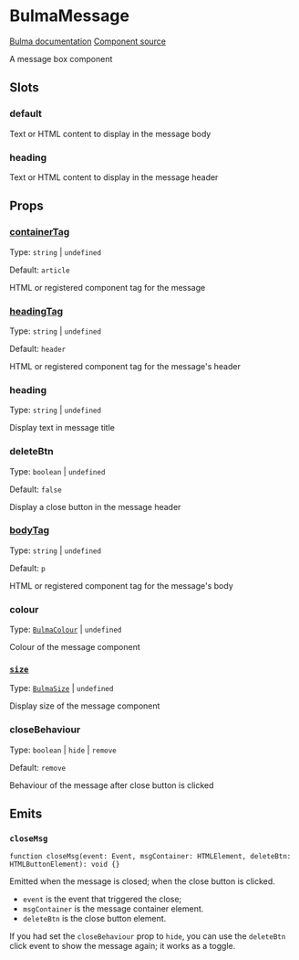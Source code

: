 # BulmaMessage

[Bulma documentation](https://bulma.io/documentation/components/message/)
[Component source](https://github.com/csc530/vuebulma/blob/main/src/components/BulmaMessage.vue)

A message box component

## Slots

### default

Text or HTML content to display in the message body

### heading

Text or HTML content to display in the message header

## Props

### [containerTag](../types/common_types.md#tag)

Type: `string` | `undefined`

Default: `article`

HTML or registered component tag for the message

### [headingTag](../types/common_types.md#tag)

Type: `string` | `undefined`

Default: `header`

HTML or registered component tag for the message's header

### heading

Type: `string` | `undefined`

Display text in message title

### deleteBtn

Type: `boolean` | `undefined`

Default: `false`

Display a close button in the message header

### [bodyTag](../types/common_types.md#tag)

Type: `string` | `undefined`

Default: `p`

HTML or registered component tag for the message's body

### colour

Type: [`BulmaColour`](../types/common_types.md#bulmacolour) | `undefined`

Colour of the message component

### [`size`](../types/common_types.md#bulmasize)

Type: [`BulmaSize`](../types/common_types.md#bulmasize) | `undefined`

Display size of the message component

### closeBehaviour

Type: `boolean` | `hide` | `remove`

Default: `remove`

Behaviour of the message after close button is clicked

## Emits

### `closeMsg`

```ts:no-line-numbers
function closeMsg(event: Event, msgContainer: HTMLElement, deleteBtn: HTMLButtonElement): void {}
```

Emitted when the message is closed; when the close button is clicked.

- `event` is the event that triggered the close;
- `msgContainer` is the message container element.
- `deleteBtn` is the close button element.

If you had set the `closeBehaviour` prop to `hide`, you can use the `deleteBtn` click event to show the message again;
it works as a toggle.
